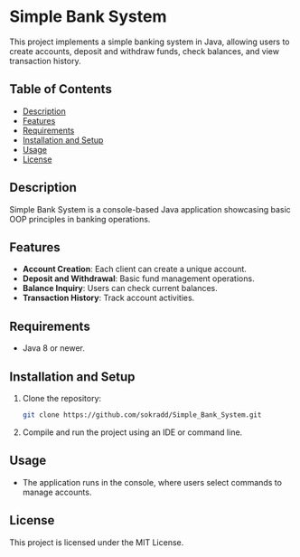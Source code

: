 # Simple Bank System

This project implements a simple banking system in Java, allowing users to create accounts, deposit and withdraw funds, check balances, and view transaction history.

## Table of Contents

- [Description](#description)
- [Features](#features)
- [Requirements](#requirements)
- [Installation and Setup](#installation-and-setup)
- [Usage](#usage)
- [License](#license)

## Description

Simple Bank System is a console-based Java application showcasing basic OOP principles in banking operations.

## Features

- **Account Creation**: Each client can create a unique account.
- **Deposit and Withdrawal**: Basic fund management operations.
- **Balance Inquiry**: Users can check current balances.
- **Transaction History**: Track account activities.

## Requirements

- Java 8 or newer.

## Installation and Setup

1. Clone the repository:

    ```bash
    git clone https://github.com/sokradd/Simple_Bank_System.git
    ```

2. Compile and run the project using an IDE or command line.

## Usage

- The application runs in the console, where users select commands to manage accounts.

## License

This project is licensed under the MIT License.
